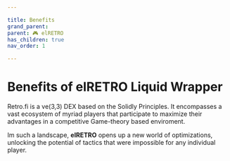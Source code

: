 ```yaml
---

title: Benefits
grand_parent:
parent: 🎮 elRETRO
has_children: true
nav_order: 1

---
```


# Benefits of elRETRO Liquid Wrapper
Retro.fi is a ve(3,3) DEX based on the Solidly Principles. It encompasses a vast ecosystem of myriad players that participate to maximize their advantages in a competitive Game-theory based enviroment.

Im such a landscape, **elRETRO** opens up a new world of optimizations, unlocking the potential of tactics that were impossible for any individual player.


